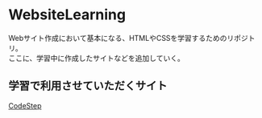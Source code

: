 # WebsiteLearning

Webサイト作成において基本になる、HTMLやCSSを学習するためのリポジトリ。  
ここに、学習中に作成したサイトなどを追加していく。

## 学習で利用させていただくサイト
[CodeStep](https://code-step.com/)
